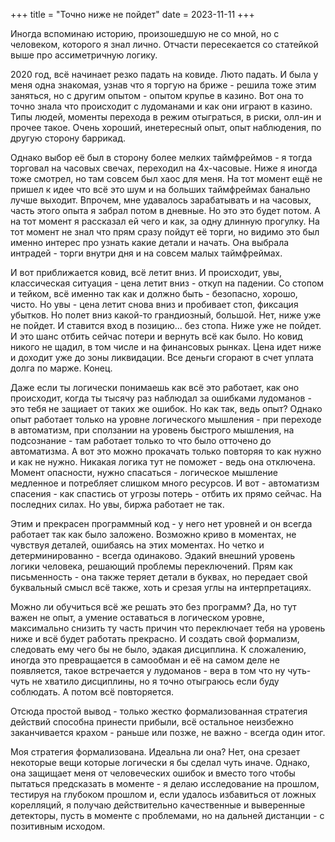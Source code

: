+++
title = "Точно ниже не пойдет"
date = 2023-11-11
+++

Иногда вспоминаю историю, произошедшую не со мной, но с человеком, которого я знал лично. Отчасти пересекается со статейкой выше про ассиметричную логику.

2020 год, всё начинает резко падать на ковиде. Люто падать. И была у меня одна знакомая, узнав что я торгую на бриже - решила тоже этим заняться, но с другим опытом - опытом крупье в казино. Вот она то точно знала что происходит с лудоманами и как они играют в казино. Типы людей, моменты перехода в режим отыграться, в риски, олл-ин и прочее такое. Очень хороший, инетересный опыт, опыт наблюдения, по другую сторону баррикад.

Однако выбор её был в сторону более мелких таймфреймов - я тогда торговал на часовых свечах, переходил на 4х-часовые. Ниже я иногда тоже смотрел, но там совсем был хаос для меня. На тот момент ещё не пришел к идее что всё это шум и на больших таймфреймах банально лучше выходит. Впрочем, мне удавалось зарабатывать и на часовых, часть этого опыта я забрал потом в дневные. Но это это будет потом. А на тот момент я рассказал ей чего и как, за одну длинную прогулку. На тот момент не знал что прям сразу пойдут её торги, но видимо это был именно интерес про узнать какие детали и начать. Она выбрала интрадей - торги внутри дня и на совсем малых таймфреймах.

И вот приближается ковид, всё летит вниз. И происходит, увы, классическая ситуация - цена летит вниз - откуп на падении. Со стопом и тейком, всё именно так как и должно быть - безопасно, хорошо, чисто. Но увы - цена летит снова вниз и пробивает стоп, фиксация убытков. Но полет вниз какой-то грандиозный, большой. Нет, ниже уже не пойдет. И ставится вход в позицию... без стопа. Ниже уже не пойдет. И это шанс отбить сейчас потери и вернуть всё как было. Но ковид никого не щадил, в том числе и на финансовых рынках. Цена идет ниже и доходит уже до зоны ликвидации. Все деньги сгорают в счет уплата долга по марже. Конец.

Даже если ты логически понимаешь как всё это работает, как оно происходит, когда ты тысячу раз наблюдал за ошибками лудоманов - это тебя не защиает от таких же ошибок. Но как так, ведь опыт? Однако опыт работает только на уровне логического мышления - при переходе в автоматизм, при сползании на уровень быстрого мышления, на подсознание - там работает только то что было отточено до автоматизма. А вот это можно прокачать только повторяя то как нужно и как не нужно. Никакая логика тут не поможет - ведь она отключена. Момент опасности, нужно спасаться - логическое мышление медленное и потребляет слишком много ресурсов. И вот - автоматизм спасения - как спастись от угрозы потерь - отбить их прямо сейчас. На последних силах. Но увы, биржа работает не так.

Этим и прекрасен программный код - у него нет уровней и он всегда работает так как было заложено. Возможно криво в моментах, не чувствуя деталей, ошибаясь на этих моментах. Но четко и детерминированно - всегда одинаково. Эдакий внешний уровень логики человека, решающий проблемы переключений. Прям как письменность - она также теряет детали в буквах, но передает свой буквальный смысл всё также, хоть и срезая углы на интерпретациях.

Можно ли обучиться всё же решать это без программ? Да, но тут важен не опыт, а умение оставаться в логическом уровне, максимально снизить ту часть причин что переключает тебя на уровень ниже и всё будет работать прекрасно. И создать свой формализм, следовать ему чего бы не было, эдакая дисциплина. К сложалению, иногда это превращается в самообман и её на самом деле не появляется, такое встречается у лудоманов - вера в том что ну чуть-чуть не хватило дисциплины, но я точно отыграюсь если буду соблюдать. А потом всё повторяется.

Отсюда простой вывод - только жестко формализованная стратегия действий способна принести прибыли, всё остальное неизбежно заканчивается крахом - раньше или позже, не важно - всегда один итог.

Моя стратегия формализована. Идеальна ли она? Нет, она срезает некоторые вещи которые логически я бы сделал чуть иначе. Однако, она защищает меня от человеческих ошибок и вместо того чтобы пытаться предсказать в моменте - я делаю исследование на прошлом, тестируя на глубоком прошлом и, если удалось избавиться от ложных корелляций, я получаю действительно качественные и выверенные детекторы, пусть в моменте с проблемами, но на дальней дистанции - с позитивным исходом.